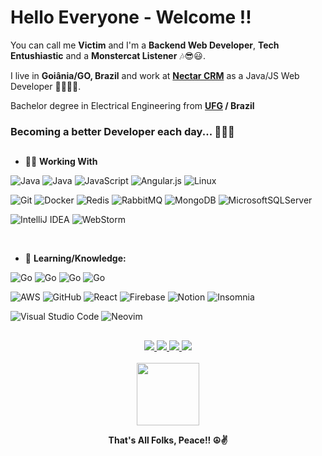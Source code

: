 # Hello Everyone - Welcome !!

You can call me __Victim__ and I'm a __Backend Web Developer__, __Tech Entushiastic__ and a __Monstercat Listener__ 🎶😎😃.

I live in __Goiânia/GO, Brazil__ and work at __[Nectar CRM](https://nectarcrm.com.br/)__ as a Java/JS Web Developer 👨‍💻🚀🔥.

Bachelor degree in Electrical Engineering from __[UFG](https://www.ufg.br/) / Brazil__

### Becoming a better Developer each day... 👨‍💻💪

##

* 👨‍💼 __Working With__

![Java](https://img.shields.io/badge/java-%23ED8B00.svg?style=for-the-badge&logo=java&logoColor=white)
![Java](https://img.shields.io/badge/java-%23ED8B00.svg?label=struts&style=for-the-badge&logo=java&logoColor=white)
![JavaScript](https://img.shields.io/badge/javascript-%23323330.svg?style=for-the-badge&logo=javascript&logoColor=%23F7DF1E)
![Angular.js](https://img.shields.io/badge/angular.js-%23E23237.svg?style=for-the-badge&logo=angularjs&logoColor=white)
![Linux](https://img.shields.io/badge/Linux-FCC624?style=for-the-badge&logo=linux&logoColor=black)


![Git](https://img.shields.io/badge/git-%23F05033.svg?style=for-the-badge&logo=git&logoColor=white)
![Docker](https://img.shields.io/badge/docker-%230db7ed.svg?style=for-the-badge&logo=docker&logoColor=white)
![Redis](https://img.shields.io/badge/redis-%23DD0031.svg?style=for-the-badge&logo=redis&logoColor=white)
![RabbitMQ](https://img.shields.io/badge/rabbitmq-%23FF6600.svg?style=for-the-badge&logo=rabbitmq&logoColor=white)
![MongoDB](https://img.shields.io/badge/MongoDB-%234ea94b.svg?style=for-the-badge&logo=mongodb&logoColor=white)
![MicrosoftSQLServer](https://img.shields.io/badge/Microsoft%20SQL%20Server-CC2927?style=for-the-badge&logo=microsoft%20sql%20server&logoColor=white)


![IntelliJ IDEA](https://img.shields.io/badge/IntelliJIDEA-000000.svg?style=for-the-badge&logo=intellij-idea&logoColor=white)
![WebStorm](https://img.shields.io/badge/webstorm-143?style=for-the-badge&logo=webstorm&logoColor=white&color=black)


<br/>


* 🧠 __Learning/Knowledge:__

![Go](https://img.shields.io/badge/go-%2300ADD8.svg?style=for-the-badge&logo=go&logoColor=white)
![Go](https://img.shields.io/badge/go-%2300ADD8.svg?label=best-practice&style=for-the-badge&logo=go&logoColor=white)
![Go](https://img.shields.io/badge/go-%2300ADD8.svg?label=design-patterns&style=for-the-badge&logo=go&logoColor=white)
![Go](https://img.shields.io/badge/go-%2300ADD8.svg?label=architecture&style=for-the-badge&logo=go&logoColor=white)


![AWS](https://img.shields.io/badge/AWS-%23FF9900.svg?style=for-the-badge&logo=amazon-aws&logoColor=white)
![GitHub](https://img.shields.io/badge/github-%23121011.svg?style=for-the-badge&logo=github&logoColor=white)
![React](https://img.shields.io/badge/react-%2320232a.svg?style=for-the-badge&logo=react&logoColor=%2361DAFB)
![Firebase](https://img.shields.io/badge/firebase-%23039BE5.svg?style=for-the-badge&logo=firebase)
![Notion](https://img.shields.io/badge/Notion-%23000000.svg?style=for-the-badge&logo=notion&logoColor=white)
![Insomnia](https://img.shields.io/badge/Insomnia-black?style=for-the-badge&logo=insomnia&logoColor=5849BE)


![Visual Studio Code](https://img.shields.io/badge/Visual%20Studio%20Code-0078d7.svg?style=for-the-badge&logo=visual-studio-code&logoColor=white)
![Neovim](https://img.shields.io/badge/NeoVim-%2357A143.svg?&style=for-the-badge&logo=neovim&logoColor=white)

##

<div align=center>
  <a href=https://www.linkedin.com/in/victor-ferreira-ara%C3%BAjo-327049156>
    <img src=https://img.shields.io/badge/linkedin-%230077B5.svg?style=for-the-badge&logo=linkedin&logoColor=white />
  </a>
  
  <a href=https://www.instagram.com/victdevv>
    <img src=https://img.shields.io/badge/instagram-%23E4405F.svg?style=for-the-badge&logo=Instagram&logoColor=white />
  </a>
  
  <a href=mailto:victor.devv@gmail.com>
    <img src=https://img.shields.io/badge/Gmail-D14836?style=for-the-badge&logo=gmail&logoColor=white />
  </a>
  
  <a href=https://open.spotify.com/user/n3c1r7drf29zafon674wuvdfz>
    <img src=https://img.shields.io/badge/Spotify-1ED760?style=for-the-badge&logo=spotify&logoColor=white />
  </a>
  
  <br/>
  <br/>
  
  <img src="https://giffiles.alphacoders.com/104/104437.gif" width=100 height=100>
  
  <br/>
  
  <span><b>That's All Folks, Peace!! ☮️✌️</b></span>
</div>

